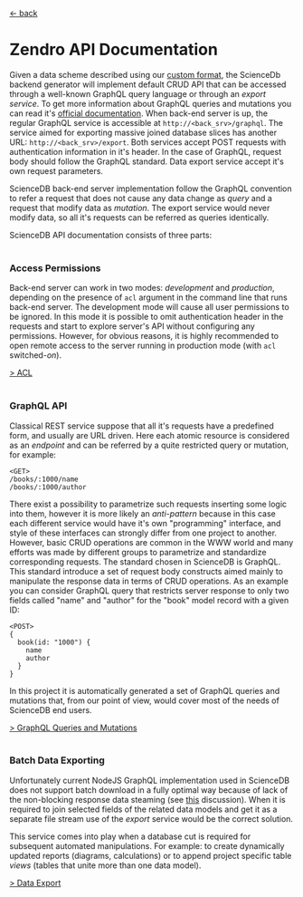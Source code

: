 [ &larr; back](README.md)
<br/>
# Zendro API Documentation

Given a data scheme described using our [custom format](setup_data_scheme.md), the ScienceDb backend generator will implement default CRUD API that can be accessed through a well-known GraphQL query language or through an *export service*. To get more information about GraphQL queries and mutations you can read it's [official documentation](https://graphql.org/learn/queries/). When back-end server is up, the regular GraphQL service is accessible at `http://<back_srv>/graphql`. The service aimed for exporting massive joined database slices has another URL: `http://<back_srv>/export`. Both services accept POST requests with authentication information in it's header. In the case of GraphQL, request body should follow the GraphQL standard. Data export service accept it's own request parameters.

ScienceDB back-end server implementation follow the GraphQL convention to refer a request that does not cause any data change as *query* and a request that modify data as *mutation*. The export service would never modify data, so all it's requests can be referred as queries identically.

ScienceDB API documentation consists of three parts:
<br/><br/>

### Access Permissions

Back-end server can work in two modes: *development* and *production*, depending on the presence of `acl` argument in the command line that runs back-end server. The development mode will cause all user permissions to be ignored. In this mode it is possible to omit authentication header in the requests and start to explore server's API without configuring any permissions. However, for obvious reasons, it is highly recommended to open remote access to the server running in production mode (with `acl` switched-*on*).

[ > ACL](api_acl.md)
<br/><br/>
### GraphQL API

Classical REST service suppose that all it's requests have a predefined form, and usually are URL driven. Here each atomic resource is considered as an *endpoint* and can be referred by a quite restricted query or mutation, for example:
```
<GET>
/books/:1000/name
/books/:1000/author
```  
There exist a possibility to parametrize such requests inserting some logic into them, however it is more likely an *anti-pattern* because in this case each different service would have it's own "programming" interface, and style of these interfaces can strongly differ from one project to another. However, basic CRUD operations are common in the WWW world and many efforts was made by different groups to parametrize and standardize corresponding requests. The standard chosen in ScienceDB is GraphQL. This standard introduce a set of request body constructs aimed mainly to manipulate the response data in terms of CRUD operations. As an example you can consider GraphQL query that restricts server response to only two fields called "name" and "author" for the "book" model record with a given ID:

```
<POST>
{
  book(id: "1000") {
    name
    author
  }
}
```

In this project it is automatically generated a set of GraphQL queries and mutations that, from our point of view, would cover most of the needs of ScienceDB end users.

[ > GraphQL Queries and Mutations](api_graphql.md)
<br/><br/>
### Batch Data Exporting

Unfortunately current NodeJS GraphQL implementation used in ScienceDB does not support batch download in a fully optimal way because of lack of the non-blocking response data steaming (see [this](https://github.com/graphql/graphql-js/issues/1537) discussion). When it is required to join selected fields of the related data models and get it as a separate file stream use of the *export* service would be the correct solution.

This service comes into play when a database cut is required for subsequent automated manipulations. For example: to create dynamically updated reports (diagrams, calculations) or to append project specific table *views* (tables that unite more than one data model).

[ > Data Export](api_export.md)
